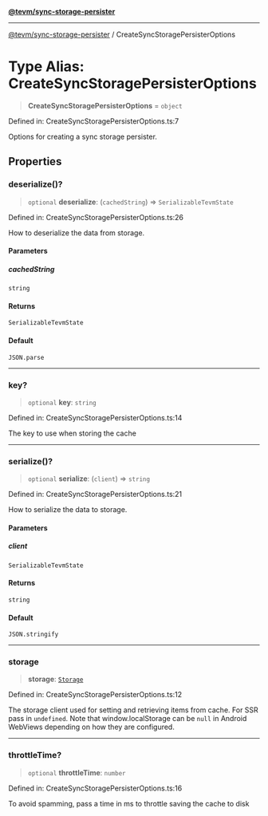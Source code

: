 [**@tevm/sync-storage-persister**](../README.md)

***

[@tevm/sync-storage-persister](../globals.md) / CreateSyncStoragePersisterOptions

# Type Alias: CreateSyncStoragePersisterOptions

> **CreateSyncStoragePersisterOptions** = `object`

Defined in: CreateSyncStoragePersisterOptions.ts:7

Options for creating a sync storage persister.

## Properties

### deserialize()?

> `optional` **deserialize**: (`cachedString`) => `SerializableTevmState`

Defined in: CreateSyncStoragePersisterOptions.ts:26

How to deserialize the data from storage.

#### Parameters

##### cachedString

`string`

#### Returns

`SerializableTevmState`

#### Default

`JSON.parse`

***

### key?

> `optional` **key**: `string`

Defined in: CreateSyncStoragePersisterOptions.ts:14

The key to use when storing the cache

***

### serialize()?

> `optional` **serialize**: (`client`) => `string`

Defined in: CreateSyncStoragePersisterOptions.ts:21

How to serialize the data to storage.

#### Parameters

##### client

`SerializableTevmState`

#### Returns

`string`

#### Default

`JSON.stringify`

***

### storage

> **storage**: [`Storage`](../interfaces/Storage.md)

Defined in: CreateSyncStoragePersisterOptions.ts:12

The storage client used for setting and retrieving items from cache.
For SSR pass in `undefined`. Note that window.localStorage can be
`null` in Android WebViews depending on how they are configured.

***

### throttleTime?

> `optional` **throttleTime**: `number`

Defined in: CreateSyncStoragePersisterOptions.ts:16

To avoid spamming, pass a time in ms to throttle saving the cache to disk
